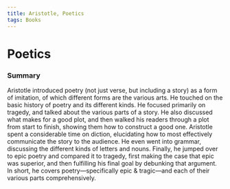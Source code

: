 ```yaml
---
title: Aristotle, Poetics
tags: Books
---
```


# Poetics
### Summary
Aristotle introduced poetry (not just verse, but including a story) as a form of imitation, of which different forms are the various arts. He touched on the basic history of poetry and its different kinds. He focused primarily on tragedy, and talked about the various parts of a story. He also discussed what makes for a good plot, and then walked his readers through a plot from start to finish, showing them how to construct a good one. Aristotle spent a considerable time on diction, elucidating how to most effectively communicate the story to the audience. He even went into grammar, discussing the different kinds of letters and nouns. Finally, he jumped over to epic poetry and compared it to tragedy, first making the case that epic was superior, and then fulfilling his final goal by debunking that argument. In short, he covers poetry—specifically epic & tragic—and each of their various parts comprehensively.
